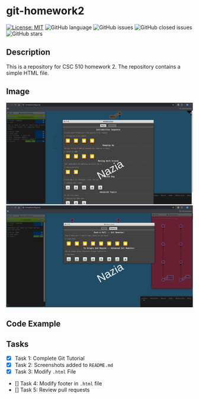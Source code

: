 # git-homework2

<!-- Status Badge -->
[![License: MIT](https://img.shields.io/badge/License-MIT-yellow.svg)](https://choosealicense.com/licenses/mit/)
![GitHub language](https://img.shields.io/badge/Language-html-blue)
![GitHub issues](https://img.shields.io/github/issues/csc510-group11/git-homework2)
![GitHub closed issues](https://img.shields.io/github/issues-closed/csc510-group11/git-homework2)
![GitHub stars](https://img.shields.io/github/stars/csc510-group11/git-homework2)
## Description

This is a repository for CSC 510 homework 2. The repository contains a simple HTML file.

## Image
![Screenshot 1](images/ss1.png)
![Screenshot 1](images/ss2.png)

## Code Example

## Tasks

- [x] Task 1: Complete Git Tutorial
- [x] Task 2: Screenshots added to `README.md`  
- [x] Task 3: Modify `.html` File  
- [] Task 4: Modify footer in `.html` file  
- [] Task 5: Review pull requests